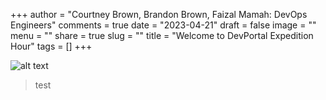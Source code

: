 +++
author = "Courtney Brown, Brandon Brown, Faizal Mamah: DevOps Engineers"
comments = true
date = "2023-04-21"
draft = false
image = ""
menu = ""
share = true
slug = ""
title = "Welcome to DevPortal Expedition Hour"
tags = []
+++

![alt text](https://blog.exigence.io/hs-fs/hubfs/298-2987566_devops-tools-clipart.png?width=3072&name=298-2987566_devops-tools-clipart.png)
> test
